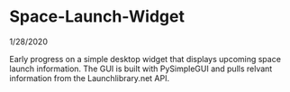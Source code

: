 # Space-Launch-Widget

1/28/2020

Early progress on a simple desktop widget that displays upcoming space launch information.
The GUI is built with PySimpleGUI and pulls relvant information from the Launchlibrary.net API.

